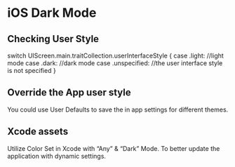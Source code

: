 # iOS Dark Mode




## Checking User Style


switch UIScreen.main.traitCollection.userInterfaceStyle {
case .light: //light mode
case .dark: //dark mode
case .unspecified: //the user interface style is not specified
}


## Override the App user style

You could use User Defaults to save the in app settings for different themes.



## Xcode assets

Utilize Color Set in Xcode with “Any” & “Dark” Mode. To better update the application with dynamic settings.
